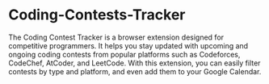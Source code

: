 # Coding-Contests-Tracker
 The Coding Contest Tracker is a browser extension designed for competitive programmers. It helps you stay updated with upcoming and ongoing coding contests from popular platforms such as Codeforces, CodeChef, AtCoder, and LeetCode. With this extension, you can easily filter contests by type and platform, and even add them to your Google Calendar.
